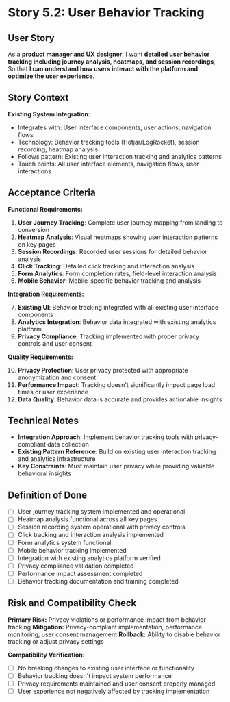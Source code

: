 # Story 5.2: User Behavior Tracking

## User Story

As a **product manager and UX designer**,
I want **detailed user behavior tracking including journey analysis, heatmaps, and session recordings**,
So that **I can understand how users interact with the platform and optimize the user experience**.

## Story Context

**Existing System Integration:**
- Integrates with: User interface components, user actions, navigation flows
- Technology: Behavior tracking tools (Hotjar/LogRocket), session recording, heatmap analysis
- Follows pattern: Existing user interaction tracking and analytics patterns
- Touch points: All user interface elements, navigation flows, user interactions

## Acceptance Criteria

**Functional Requirements:**

1. **User Journey Tracking**: Complete user journey mapping from landing to conversion
2. **Heatmap Analysis**: Visual heatmaps showing user interaction patterns on key pages
3. **Session Recordings**: Recorded user sessions for detailed behavior analysis
4. **Click Tracking**: Detailed click tracking and interaction analysis
5. **Form Analytics**: Form completion rates, field-level interaction analysis
6. **Mobile Behavior**: Mobile-specific behavior tracking and analysis

**Integration Requirements:**

7. **Existing UI**: Behavior tracking integrated with all existing user interface components
8. **Analytics Integration**: Behavior data integrated with existing analytics platform
9. **Privacy Compliance**: Tracking implemented with proper privacy controls and user consent

**Quality Requirements:**

10. **Privacy Protection**: User privacy protected with appropriate anonymization and consent
11. **Performance Impact**: Tracking doesn't significantly impact page load times or user experience
12. **Data Quality**: Behavior data is accurate and provides actionable insights

## Technical Notes

- **Integration Approach**: Implement behavior tracking tools with privacy-compliant data collection
- **Existing Pattern Reference**: Build on existing user interaction tracking and analytics infrastructure
- **Key Constraints**: Must maintain user privacy while providing valuable behavioral insights

## Definition of Done

- [ ] User journey tracking system implemented and operational
- [ ] Heatmap analysis functional across all key pages
- [ ] Session recording system operational with privacy controls
- [ ] Click tracking and interaction analysis implemented
- [ ] Form analytics system functional
- [ ] Mobile behavior tracking implemented
- [ ] Integration with existing analytics platform verified
- [ ] Privacy compliance validation completed
- [ ] Performance impact assessment completed
- [ ] Behavior tracking documentation and training completed

## Risk and Compatibility Check

**Primary Risk:** Privacy violations or performance impact from behavior tracking
**Mitigation:** Privacy-compliant implementation, performance monitoring, user consent management
**Rollback:** Ability to disable behavior tracking or adjust privacy settings

**Compatibility Verification:**
- [ ] No breaking changes to existing user interface or functionality
- [ ] Behavior tracking doesn't impact system performance
- [ ] Privacy requirements maintained and user consent properly managed
- [ ] User experience not negatively affected by tracking implementation
